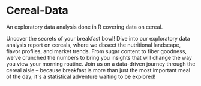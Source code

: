 # Cereal-Data
An exploratory data analysis done in R covering data on cereal.

Uncover the secrets of your breakfast bowl! Dive into our exploratory data analysis report on cereals, where we dissect the nutritional landscape, flavor profiles, and market trends. From sugar content to fiber goodness, we've crunched the numbers to bring you insights that will change the way you view your morning routine. Join us on a data-driven journey through the cereal aisle – because breakfast is more than just the most important meal of the day; it's a statistical adventure waiting to be explored!
